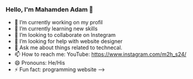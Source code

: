 ### Hello, I'm Mahamden Adam 👋

- 🔭 I’m currently working on my profil
- 🌱 I’m currently learning new skills
- 👯 I’m looking to collaborate on Instegram
- 🤔 I’m looking for help with website designer
- 💬 Ask me about things related to technecal.
- 📫 How to reach me: YouTube: https://www.instagram.com/m2h_s24/
- 😄 Pronouns: He/His
- ⚡ Fun fact: programming website
-->

